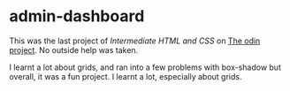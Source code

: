 # admin-dashboard

This was the last project of <i>Intermediate HTML and CSS</i> on <a href="https://www.theodinproject.com" target="_blank">The odin project</a>. No outside help was taken. 

I learnt a lot about grids, and ran into a few problems with box-shadow but overall, it was a fun project. I learnt a lot, especially about grids.
